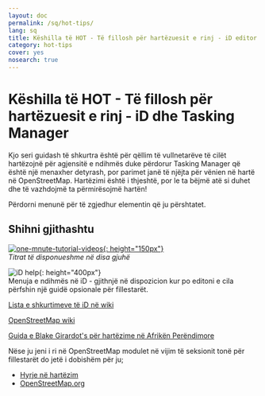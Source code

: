 ```yaml
---
layout: doc
permalink: /sq/hot-tips/
lang: sq
title: Këshilla të HOT - Të fillosh për hartëzuesit e rinj - iD editor
category: hot-tips
cover: yes
nosearch: true
---
```


Këshilla të HOT - Të fillosh për hartëzuesit e rinj - iD dhe Tasking Manager
================

Kjo seri guidash të shkurtra është për qëllim të vullnetarëve të cilët hartëzojnë për agjensitë e ndihmës duke përdorur Tasking Manager që është një menaxher detyrash, por parimet janë të njëjta për vënien në hartë në OpenStreetMap. Hartëzimi është i thjeshtë, por le ta bëjmë atë si duhet dhe të vazhdojmë ta përmirësojmë hartën!

Përdorni menunë për të zgjedhur elementin që ju përshtatet.  

Shihni gjithashtu  
---------

[![one-mnute-tutorial-videos]{: height="150px"}](https://www.youtube.com/playlist?list=PLb9506_-6FMHZ3nwn9heri3xjQKrSq1hN "Humanitarian OpenStreetMap Team - One minute Tutorial Videos")  
*Titrat të disponueshme në disa gjuhë*  

![iD help]{: height="400px"}  
Menuja e ndihmës në iD - gjithnjë në dispozicion kur po editoni e cila përfshin një guidë opsionale për fillestarët.    
  
[Lista e shkurtimeve të iD në wiki](https://wiki.openstreetmap.org/wiki/ID/Shortcuts)  

[OpenStreetMap wiki](https://wiki.openstreetmap.org/wiki/Main_Page)  

[Guida e Blake Girardot's për hartëzime në Afrikën Perëndimore](https://wiki.openstreetmap.org/wiki/User:Bgirardot/West_African_HOT_Mapping_Tips)  

Nëse ju jeni i ri në OpenStreetMap modulet në vijim të seksionit tonë për fillestarët do jetë i dobishëm për ju;  

-  [Hyrje në hartëzim](/sq/beginner/introduction/)  
-  [OpenStreetMap.org](/sq/beginner/start-osm/)



[HOT logo with text]:/images/hot-tips/Hot_logo_with_text.svg
[iD help]:/images/hot-tips/iD-help.png "Menuja e ndihmës në iD - gjithnjë në dispozicion kur po editoni e cila përfshin një guidë opsionale për fillestarët."
[one-mnute-tutorial-videos]: /images/hot-tips/one-mnute-tutorial-videos.png "Humanitarian OpenStreetMap Team One-Minute Tutorial Videos"